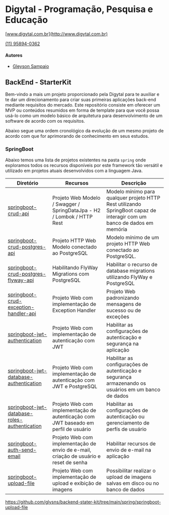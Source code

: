 # Digytal - Programação, Pesquisa e Educação
[www.digytal.com.br](http://www.digytal.com.br)

[(11) 95894-0362](https://api.whatsapp.com/send?phone=5511958940362)


#### Autores
- [Gleyson Sampaio](https://github.com/glysns)

## BackEnd - StarterKit

Bem-vindo a mais um projeto proporcionado pela Digytal para te auxiliar e te dar um direcionamento para criar suas primeiras aplicações back-end mediante requisitos do mercado.
Este repositório consiste em oferecer um MVP ou conteúdos resumidos em forma de template para que você possa usá-lo como um modelo básico de arquitetura para desenvolvimento de um software de acordo com os requisitos.

Abaixo segue uma ordem cronológico da evolução de um mesmo projeto de acordo com que for aprimorando de conhecimento em seus estudos.

### SpringBoot

Abaixo temos uma lista de projetos existentes na pasta `spring` onde exploramos todos os recursos disponíveis por este framework tão versátil e utilizado em projetos atuais desenvolvidos com a linguagem Java.

|Diretório|Recursos|Descrição|
|----------|---------|-------|
|[springboot-crud-api](https://github.com/glysns/backend-stater-kit/tree/main/spring/springboot-crud-api)|Projeto Web Modelo / Swagger / SpringDataJpa - H2 / Lombok / HTTP Rest |Modelo mínimo para qualquer projeto HTTP Rest utilizando SpringBoot capaz de interagir com um banco de dados em memória|
|[springboot-crud-postgres-api](https://github.com/glysns/backend-stater-kit/tree/main/spring/springboot-crud-postgres-api)|Projeto HTTP Web Modelo conectado ao PostgreSQL |Modelo mínimo de um projeto HTTP Web conectado ao PostgreSQL.|
|[springboot-crud-postgres-flyway-api](https://github.com/glysns/backend-stater-kit/tree/main/spring/springboot-crud-postgres-flyway-api)|Habilitando FlyWay Migrations com PostgreSQL |Habilitar o recurso de database migrations utilizando FlyWay e PostgreSQL|
|[springboot-crud-exception-handler-api](https://github.com/glysns/backend-stater-kit/tree/main/spring/springboot-crud-exception-handler-api)|Projeto Web com implementação de Exception Handler |Projeto Web padronizando mensagens de sucesso ou de exceções|
|[springboot-jwt-authentication](https://github.com/glysns/backend-stater-kit/tree/main/spring/springboot-jwt-authentication)|Projeto Web com implementação de autenticação com JWT |Habilitar as configurações de autenticação e segurança na aplicação|
|[springboot-jwt-database-authentication](https://github.com/glysns/backend-stater-kit/tree/main/spring/springboot-jwt-database-authentication)|Projeto Web com implementação de autenticação com JWT e PostgreSQL |Habilitar as configurações de autenticação e segurança armazenando os usuários em um banco de dados|
|[springboot-jwt-database-roles-authentication](https://github.com/glysns/backend-stater-kit/tree/main/spring/springboot-jwt-database-roles-authentication)|Projeto Web com implementação de autenticação com JWT baseado em perfil de usuário |Habilitar as configurações de autenticação ou gerenciamento de perfís de usuário|
|[springboot-auth-send-email](https://github.com/glysns/backend-stater-kit/tree/main/spring/springboot-auth-send-email)|Projeto Web com implementação de envio de e-mail, criação de usuário e reset de senha |Habilitar recursos de envio de e-mail na aplicação|
|[springboot-upload-file](https://github.com/glysns/backend-stater-kit/tree/main/spring/springboot-upload-file)|Projeto Web com implementação de upload e exibição de imagens |Possibilitar realizar o upload de imagens salvas em disco ou no banco de dados|



https://github.com/glysns/backend-stater-kit/tree/main/spring/springboot-upload-file
